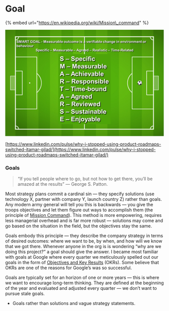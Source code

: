 # Goal

{% embed url="https://en.wikipedia.org/wiki/Mission\_command" %}

![](../.gitbook/assets/smartarse.png)

 [https://www.linkedin.com/pulse/why-i-stopped-using-product-roadmaps-switched-itamar-gilad/](https://www.linkedin.com/pulse/why-i-stopped-using-product-roadmaps-switched-itamar-gilad/)

### Goals

> “If you tell people where to go, but not how to get there, you’ll be amazed at the results” — George S. Patton.

Most strategy plans commit a cardinal sin — they specify solutions \(use technology X, partner with company Y, launch country Z\) rather than goals. Any modern army general will tell you this is backwards — you give the troops objectives and let them figure out ways to accomplish them \(the principle of [Mission Command](https://www.google.com/url?q=https://en.wikipedia.org/wiki/Mission_command&sa=D&ust=1517339886533000&usg=AFQjCNFlxQf6OsCDzxZMMg-pcz33sV3CVA)\). This method is more empowering, requires less managerial overhead and is far more robust — solutions may come and go based on the situation in the field, but the objectives stay the same.

Goals embody this principle — they describe the company strategy in terms of desired outcomes: where we want to be, by when, and how will we know that we got there. Whenever anyone in the org is is wondering “why are we doing this project?” a goal should give the answer. I became most familiar with goals at Google where every quarter we meticulously spelled out our goals in the form of [Objectives and Key Results](https://www.google.com/url?q=https://rework.withgoogle.com/guides/set-goals-with-okrs/steps/introduction/&sa=D&ust=1517339886534000&usg=AFQjCNFcMmXatcq6fBQAthzzdN3KV94PFg) \(OKRs\). Some believe that OKRs are one of the reasons for Google’s was so successful. 

Goals are typically set for an horizon of one or more years — this is where we want to encourage long-term thinking. They are defined at the beginning of the year and evaluated and adjusted every quarter — we don’t want to pursue stale goals.





* Goals rather than solutions and vague strategy statements.

